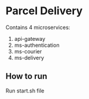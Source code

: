 # Parcel Delivery

Contains 4 microservices:

1) api-gateway
2) ms-authentication
3) ms-courier
4) ms-delivery

## How to run

Run start.sh file